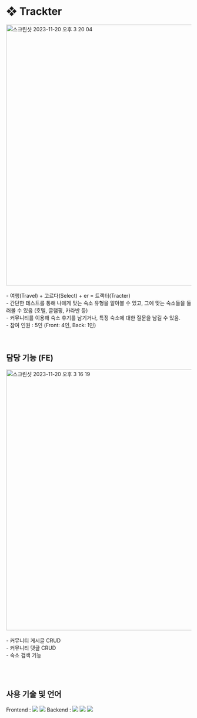 # ❖ Trackter  
<img width="708" alt="스크린샷 2023-11-20 오후 3 20 04" src="https://github.com/user-attachments/assets/87342a06-8756-42b8-be53-dd27c67995f5">
<br />
<br />
- 여행(Travel) + 고르다(Select) + er = 트랙터(Tracter) 
<br />
- 간단한 테스트를 통해 나에게 맞는 숙소 유형을 알아볼 수 있고, 그에 맞는 숙소들을 둘러볼 수 있음 (호텔, 글램핑, 카라반 등)
<br />
- 커뮤니티를 이용해 숙소 후기를 남기거나, 특정 숙소에 대한 질문을 남길 수 있음. 
<br />
- 참여 인원 : 5인 (Front: 4인, Back: 1인)
  

<br />
<br />
<br />

## 담당 기능 (FE)
<img width="708" alt="스크린샷 2023-11-20 오후 3 16 19" src="https://github.com/user-attachments/assets/da3c698a-90a9-4eab-be9b-9c30125bf633">
<br />
<br />
- 커뮤니티 게시글 CRUD
<br />
- 커뮤니티 댓글 CRUD
<br />
- 숙소 검색 기능
<br />

<br />
<br />
<br />

## 사용 기술 및 언어  
Frontend : <img src="https://img.shields.io/badge/react-61DAFB?style=for-the-badge&logo=react&logoColor=black"> <img src="https://img.shields.io/badge/typescript-3178C6?style=for-the-badge&logo=typescript&logoColor=white"> 
Backend : <img src="https://img.shields.io/badge/node.js-339933?style=for-the-badge&logo=Node.js&logoColor=white"> <img src="https://img.shields.io/badge/typescript-3178C6?style=for-the-badge&logo=typescript&logoColor=white"> <img src="https://img.shields.io/badge/MySQL-47A248?style=for-the-badge&logo=MySQL&logoColor=white">



